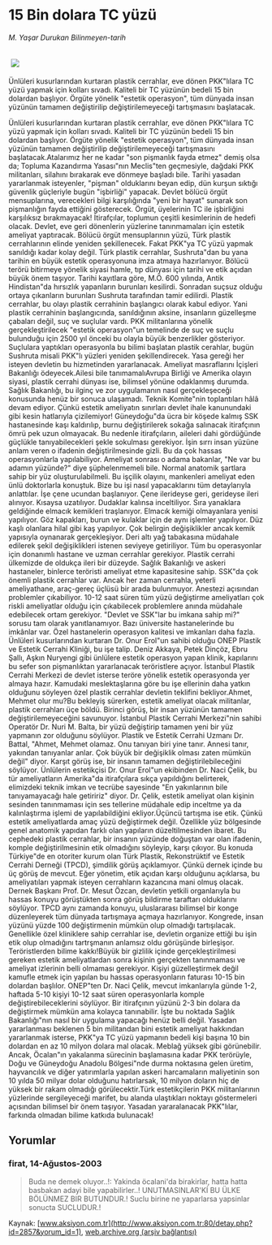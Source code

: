 # 15 Bin dolara TC yüzü

*M. Yaşar Durukan Bilinmeyen-tarih*

<div>
 <font>
  <img border="0" height="1" src="/web/20050113150051im_/http://www.aksiyon.com.tr/images/blank.gif"/>
 </font>
 <font class="content">
  <p>
   <img border="0" hspace="5" src="http://web.archive.org/web/20050113150051im_/http://www.aksiyon.com.tr/resim/453/18.jpg" vspace="5"/>
  </p>
 </font>
 <font class="content">
  Ünlüleri kusurlarından kurtaran plastik cerrahlar, eve dönen PKK"lılara TC yüzü yapmak için kolları sıvadı. Kaliteli bir TC yüzünün bedeli 15 bin dolardan başlıyor. Örgüte yönelik "estetik operasyon", tüm dünyada insan yüzünün tamamen değiştirilip değiştirilemeyeceği tartışmasını başlatacak.
 </font>
 <br/>
 <p>
  <font class="content">
   Ünlüleri kusurlarından kurtaran plastik cerrahlar, eve dönen PKK"lılara TC yüzü yapmak için kolları sıvadı. Kaliteli bir TC yüzünün bedeli 15 bin dolardan başlıyor. Örgüte yönelik "estetik operasyon", tüm dünyada insan yüzünün tamamen değiştirilip değiştirilemeyeceği tartışmasını başlatacak.Atalarımız her ne kadar "son pişmanlık fayda etmez" demiş olsa da; Topluma Kazandırma Yasası"nın Meclis"ten geçmesiyle, dağdaki PKK militanları, silahını bırakarak eve dönmeye başladı bile. Tarihi yasadan yararlanmak isteyenler, "pişman" olduklarını beyan edip, dün kurşun sıktığı güvenlik güçleriyle bugün "işbirliği" yapacak. Devlet bölücü örgüt mensuplarına, verecekleri bilgi karşılığında "yeni bir hayat" sunarak son pişmanlığın fayda ettiğini gösterecek. Örgüt, üyelerinin TC ile işbirliğini karşılıksız bırakmayacak! İtirafçılar, toplumun çeşitli kesimlerinin de hedefi olacak. Devlet, eve geri dönenlerin yüzlerine tanınmamaları için estetik ameliyat yaptıracak. Bölücü örgüt mensuplarının yüzü, Türk plastik cerrahlarının elinde yeniden şekillenecek. Fakat PKK"ya TC yüzü yapmak sanıldığı kadar kolay değil. Türk plastik cerrahlar, Sushruta"dan bu yana tarihin en büyük estetik operasyonuna imza atmaya hazırlanıyor. Bölücü terörü bitirmeye yönelik siyasi hamle, tıp dünyası için tarihi ve etik açıdan büyük önem taşıyor. Tarihi kayıtlara göre, M.Ö. 600 yılında, Antik Hindistan"da hırsızlık yapanların burunları kesilirdi. Sonradan suçsuz olduğu ortaya çıkanların burunları Sushruta tarafından tamir edilirdi. Plastik cerrahlar, bu olayı plastik cerrahinin başlangıcı olarak kabul ediyor. Yani plastik cerrahinin başlangıcında, sanıldığının aksine, insanların güzelleşme çabaları değil, suç ve suçlular vardı. PKK militanlarına yönelik gerçekleştirilecek "estetik operasyon"un temelinde de suç ve suçlu bulunduğu için 2500 yıl önceki bu olayla büyük benzerlikler gösteriyor. Suçlulara yaptıkları operasyonla bu bilimi başlatan plastik cerahlar, bugün Sushruta misali PKK"lı yüzleri yeniden şekillendirecek. Yasa gereği her isteyen devletin bu hizmetinden yararlanacak. Ameliyat masraflarını İçişleri Bakanlığı ödeyecek.Ailesi bile tanımamalıAvrupa Birliği ve Amerika olayın siyasi, plastik cerrahi dünyası ise,  bilimsel yönüne odaklanmış durumda. Sağlık Bakanlığı, bu ilginç ve zor uygulamanın nasıl gerçekleşeceği konusunda henüz bir sonuca ulaşamadı. Teknik Komite"nin toplantıları hâlâ devam ediyor. Çünkü estetik ameliyatın sınırları devlet ihale kanunundaki gibi kesin hatlarıyla çizilemiyor! Güneydoğu"da ücra bir köşede kalmış SSK hastanesinde kaşı kaldırılıp, burnu değiştirilerek sokağa salınacak itirafçının ömrü pek uzun olmayacak. Bu nedenle itirafçıların, aileleri dahi gördüğünde güçlükle tanıyabilecekleri şekle sokulması gerekiyor. İşin sırrı insan yüzüne anlam veren o ifadenin değiştirilmesinde gizli. Bu da çok hassas operasyonlarla yapılabiliyor. Ameliyat sonrası o adama bakanlar, "Ne var bu adamın yüzünde?" diye şüphelenmemeli bile. Normal anatomik şartlara sahip bir yüz oluşturulabilmeli. Bu işçilik olayını, mankenleri ameliyat eden ünlü doktorlarla konuştuk. Bize bu işi nasıl yapacaklarını tüm detaylarıyla anlattılar. İşe çene ucundan başlanıyor. Çene ilerideyse geri, gerideyse ileri alınıyor. Kısaysa uzatılıyor. Dudaklar kalınsa inceltiliyor. Sıra yanaklara geldiğinde elmacık kemikleri traşlanıyor. Elmacık kemiği olmayanlara yenisi yapılıyor. Göz kapakları, burun ve kulaklar için de aynı işlemler yapılıyor. Düz kaşlı olanlara hilal gibi kaş yapılıyor. Çok belirgin değişiklikler ancak kemik yapısıyla oynanarak gerçekleşiyor. Deri altı yağ tabakasına müdahale edilerek şekil değişiklikleri istenen seviyeye getiriliyor. Tüm bu operasyonlar için donanımlı hastane ve uzman cerrahlar gerekiyor. Plastik cerrahi ülkemizde de oldukça ileri bir düzeyde. Sağlık Bakanlığı ve askeri hastaneler, binlerce teröristi ameliyat etme kapasitesine sahip. SSK"da çok önemli plastik cerrahlar var. Ancak her zaman cerrahla, yeterli ameliyathane, araç-gereç üçlüsü bir arada bulunmuyor. Anestezi açısından problemler çıkabiliyor. 10-12 saat süren tüm yüzü değiştirme ameliyatları çok riskli ameliyatlar olduğu için çıkabilecek problemlere anında müdahale edebilecek ortam gerekiyor. "Devlet ve SSK"lar bu imkana sahip mi?" sorusu tam olarak yanıtlanamıyor. Bazı üniversite hastanelerinde bu imkânlar var. Özel hastanelerin operasyon kalitesi ve imkanları daha fazla. Ünlüleri kusurlarından kurtaran Dr. Onur Erol"un sahibi olduğu ONEP Plastik ve Estetik Cerrahi Kliniği, bu işe talip. Deniz Akkaya, Petek Dinçöz, Ebru Şallı, Aşkın Nuryengi gibi ünlülere estetik operasyon yapan klinik, kapılarını bu sefer son pişmanlıktan yararlanacak teröristlere açıyor. İstanbul Plastik Cerrahi Merkezi de devlet isterse teröre yönelik estetik operasyonda yer almaya hazır. Kamudaki meslektaşlarına göre bu işe ellerinin daha yatkın olduğunu söyleyen özel plastik cerrahlar devletin teklifini bekliyor.Ahmet, Mehmet olur mu?Bu bekleyiş sürerken, estetik ameliyat olacak militanlar, plastik cerrahları üçe böldü. Birinci görüş, bir insan yüzünün tamamen değiştirilemeyeceğini savunuyor. İstanbul Plastik Cerrahi Merkezi"nin sahibi Operatör Dr. Nuri M. Balta, bir yüzü değiştirip tamamen yeni bir yüz yapmanın zor olduğunu söylüyor. Plastik ve Estetik Cerrahi Uzmanı Dr. Battal, "Ahmet, Mehmet olamaz. Onu tanıyan biri yine tanır. Annesi tanır, yakından tanıyanlar anlar. Çok büyük bir değişiklik olması zaten mümkün değil" diyor. Karşıt görüş ise, bir insanın tamamen değiştirilebileceğini söylüyor. Ünlülerin estetikçisi Dr. Onur Erol"un ekibinden Dr. Naci Çelik, bu tür ameliyatların Amerika"da itirafçılara sıkça yapıldığını belirterek, elimizdeki teknik imkan ve tecrübe sayesinde "En yakınlarının bile tanıyamayacağı hale getiririz" diyor. Dr. Çelik, estetik ameliyat olan kişinin sesinden tanınmaması için ses tellerine müdahale edip inceltme ya da kalınlaştırma işlemi de yapılabildiğini ekliyor.Üçüncü tartışma ise etik. Çünkü estetik ameliyatlarda amaç yüzü değiştirmek değil. Özellikle yüz bölgesinde genel anatomik yapıdan  farklı olan yapıların düzeltilmesinden ibaret. Bu cephedeki plastik cerrahlar, bir insanın yüzünde doğuştan var olan ifadenin, komple değiştirilmesinin etik olmadığını söyleyip, karşı çıkıyor. Bu konuda Türkiye"de en otoriter kurum olan Türk Plastik, Rekonstrüktif ve Estetik Cerrahi Derneği (TPCD), şimdilik görüş açıklamıyor. Çünkü dernek içinde bu üç görüş de mevcut. Eğer yönetim, etik açıdan karşı olduğunu açıklarsa, bu ameliyatıları yapmak isteyen cerrahların kazancına mani olmuş olacak.  Dernek Başkanı Prof. Dr. Mesut Özcan, devletin yetkili organlarıyla bu hassas konuyu görüştükten sonra görüş bildirme taraftarı olduklarını söylüyor. TPCD aynı zamanda konuyu, uluslararası bilimsel bir konge düzenleyerek tüm dünyada tartışmaya açmaya hazırlanıyor. Kongrede, insan yüzünü yüzde 100 değiştirmenin mümkün olup olmadığı tartışılacak. Genellikle özel kliniklere sahip cerrahlar ise, devletin organize ettiği bu işin etik olup olmadığını tartrşmanın anlamsız oldu  görüşünde  birleşişor. Teröristlerden bilime kakkı!Büyük bir gizlilik içinde gerçekleştirilmesi gereken estetik ameliyatlardan sonra kişinin gerçekten tanınmaması ve ameliyat izlerinin belli olmaması gerekiyor. Kişiyi güzelleştirmek değil kamufle etmek için yapılan bu hassas operasyonların faturası 10-15 bin dolardan başlılor. ONEP"ten Dr. Naci Çelik, mevcut imkanlarıyla günde 1-2, haftada 5-10 kişiyi 10-12 saat süren operasyonlarla komple değiştirebileceklerini söylüyor. Bir itirafçının yüzünü 2-3 bin dolara da değiştirmek mümkün ama kolayca tanınabilir. İşte bu noktada Sağlık Bakanlığı"nın nasıl bir uygulama yapacağı henüz belli değil. Yasadan yararlanması beklenen 5 bin militandan bini estetik ameliyat hakkından yararlanmak isterse, PKK"ya TC yüzü yapmanın bedeli kişi başına 10 bin dolardan en az 10 milyon dolara mal olacak. Meblağ yüksek gibi görünebilir. Ancak, Öcalan"ın yakalanma sürecinin başlamasına kadar PKK terörüyle, Doğu ve Güneydoğu Anadolu Bölgesi"nde durma noktasına gelen üretim, hayvancılık ve diğer yatırımlarla yapılan askeri harcamaların maliyetinin son 10 yılda 50 milyar dolar olduğunu hatırlarsak, 10 milyon doların hiç de yüksek bir rakam olmadığı görülecektir.Türk estetikçilerin PKK militanlarının yüzlerinde sergileyeceği marifet, bu alanda ulaştıkları noktayı göstermeleri açısından bilimsel bir önem taşıyor. Yasadan yararalanacak PKK"lılar, farkında olmadan bilime katkıda bulunacak!
  </font>
 </p>
</div>


## Yorumlar

### firat, 14-Ağustos-2003
> Buda ne demek oluyor..!: 
> Yakinda öcalani'da birakirlar, hatta hatta basbakan adayi bile yapabilirler..! UNUTMASINLAR'KÍ BU ÜLKE BÖLÜNMEZ BIR BUTUNDUR.! Suclu birine ne yaparlarsa yapsinlar sonucta SUCLUDUR.!

Kaynak: [www.aksiyon.com.tr](http://www.aksiyon.com.tr:80/detay.php?id=2857&yorum_id=1), [web.archive.org (arşiv bağlantısı)](http://web.archive.org/web/20050113150051/http://www.aksiyon.com.tr:80/detay.php?id=2857&yorum_id=1)
